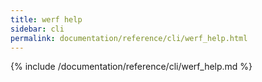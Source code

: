 ```yaml
---
title: werf help
sidebar: cli
permalink: documentation/reference/cli/werf_help.html
---
```


{% include /documentation/reference/cli/werf_help.md %}
